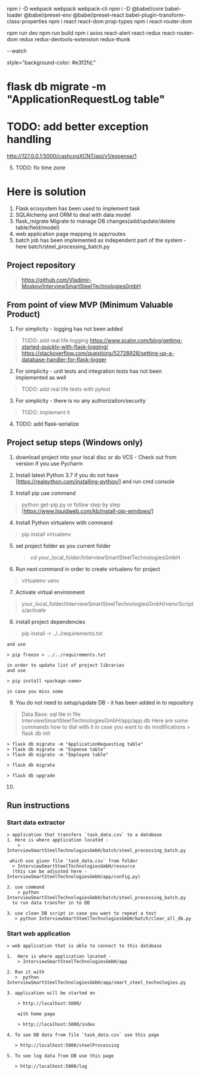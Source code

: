 npm i -D webpack webpack webpack-cli
npm i -D @babel/core babel-loader @babel/preset-env @babel/preset-react babel-plugin-transform-class-properties
npm i react react-dom prop-types
npm i react-router-dom

npm run dev
npm run build
npm i axios react-alert  react-redux react-router-dom redux redux-devtools-extension redux-thunk

--watch

style="background-color: #e3f2fd;"


# flask db migrate -m "ApplicationRequestLog table"
# TODO: add better exception handling
http://127.0.0.1:5000/cashcogXCNT/api/v1/expense/1

5. TODO: fix time zone

# Here is solution
  1. Flask ecosystem has been used to implement task
  2. SQLAlchemy and ORM to deal with data model
  3. flask_migrate Migrate to manage DB changes(add/update/delete table/field/model)
  4. web application page mapping in app/routes
  5. batch job has been implemented as independent part of the system - here batch/steel_processing_batch.py


## Project repository
> https://github.com/Vladimir-Moskov/InterviewSmartSteelTechnologiesGmbH

## From point of view MVP (Minimum Valuable Product)

1. For simplicity - logging has not been added
> TODO: add real life logging
> https://www.scalyr.com/blog/getting-started-quickly-with-flask-logging/
> https://stackoverflow.com/questions/52728928/setting-up-a-database-handler-for-flask-logger

2. For simplicity - unit tests and integration tests has not been implemented as well
> TODO: add real life tests with pytest

3. For simplicity - there is no any authorization/security
> TODO: implement it

4. TODO: add flask-serialize

## Project setup steps (Windows only)

 1. download project into your local disc or do VCS - Check out from version
    if you use Pycharm

 2. Install latest Python 3.7 if you do not have [https://realpython.com/installing-python/]
    and run cmd console

 3. Install pip  use command
   > python get-pip.py
   or follow step by step [https://www.liquidweb.com/kb/install-pip-windows/]

 4. Install Python virtualenv with command
   > pip install virtualenv

 5. set project folder as you current folder
    > cd   your_local_folder/InterviewSmartSteelTechnologiesGmbH

 6. Run next command in order to create virtualenv for project
   > virtualenv venv

 7. Activate virtual environment
   > your_local_folder/InterviewSmartSteelTechnologiesGmbH/venv/Scripts/activate

 8. install project dependencies

   > pip install -r ../../requirements.txt

    and use

    > pip freeze > ../../requirements.txt

    in order to update list of project libraries
    and use

    > pip install <package-name>

    in case you miss some

 9. You do not need to setup/update DB - it has been added in to repository
   > Data Base: sql lite in file InterviewSmartSteelTechnologiesGmbH/app/app.db
   Here are some commands how to dial with it in case you want to do modifications
    > flask db init

    > flask db migrate -m "ApplicationRequestLog table"
    > flask db migrate -m "Expense table"
    > flask db migrate -m "Employee table"

    > flask db migrate

    > flask db upgrade

 10.

 ## Run instructions
 ### Start data extractor
    > application that transfers `task_data.csv` to a database
    1. Here is where application located -
        > InterviewSmartSteelTechnologiesGmbH/batch/steel_processing_batch.py

     which use given file `task_data.csv` from folder
      > InterviewSmartSteelTechnologiesGmbH/resource
      (this can be adjusted here - InterviewSmartSteelTechnologiesGmbH/app/config.py)

    2. use command
        > python InterviewSmartSteelTechnologiesGmbH/batch/steel_processing_batch.py
      to run data transfer in to DB

    3. use clean DB script in case you want to repeat a test
       > python InterviewSmartSteelTechnologiesGmbH/batch/clear_all_db.py

 ### Start web application
    > web application that is able to connect to this database

    1.  Here is where application located -
        > InterviewSmartSteelTechnologiesGmbH/app

    2. Run it with
       >  python InterviewSmartSteelTechnologiesGmbH/app/smart_steel_technologies.py

    3. application will be started on

        > http://localhost:5000/

        with home page

        > http://localhost:5000/index

    4. To see DB data from file `task_data.csv` use this page

       > http://localhost:5000/steelProcessing

    5. To see log data from DB use this page

       > http://localhost:5000/log
